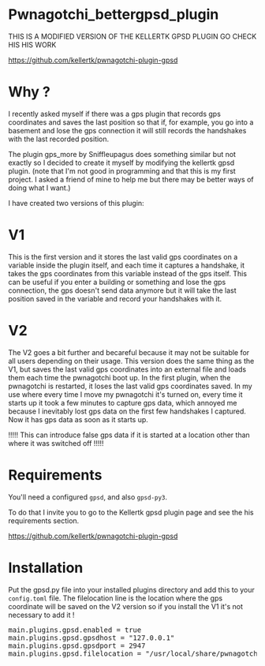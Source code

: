 # Pwnagotchi_bettergpsd_plugin

THIS IS A MODIFIED VERSION OF THE KELLERTK GPSD PLUGIN GO CHECK HIS HIS WORK

https://github.com/kellertk/pwnagotchi-plugin-gpsd

# Why ?
I recently asked myself if there was a gps plugin that records gps coordinates and saves the last position so that if, for example, you go into a basement and lose the gps connection it will still records the handshakes with the last recorded position.

The plugin gps_more by Sniffleupagus does something similar but not exactly so I decided to create it myself by modifying the kellertk gpsd plugin. (note that I'm not good in programming and that this is my first project. I asked a friend of mine to help me but there may be better ways of doing what I want.)

I have created two versions of this plugin:

# V1
This is the first version and it stores the last valid gps coordinates on a variable inside the plugin itself, and each time it captures a handshake, it takes the gps coordinates from this variable instead of the gps itself. This can be useful if you enter a building or something and lose the gps connection, the gps doesn't send data anymore but it will take the last position saved in the variable and record your handshakes with it.

# V2
The V2 goes a bit further and becareful because it may not be suitable for all users depending on their usage. This version does the same thing as the V1, but saves the last valid gps coordinates into an external file and loads them each time the pwnagotchi boot up. In the first plugin, when the pwnagotchi is restarted, it loses the last valid gps coordinates saved. In my use where every time I move my pwnagotchi it's turned on, every time it starts up it took a few minutes to capture gps data, which annoyed me because I inevitably lost gps data on the first few handshakes I captured. Now it has gps data as soon as it starts up.

!!!!! This can introduce false gps data if it is started at a location other than where it was switched off !!!!! 

# Requirements

You'll need a configured <code>gpsd</code>, and also <code>gpsd-py3</code>.

To do that I invite you to go to the Kellertk gpsd plugin page and see the his requirements section.

https://github.com/kellertk/pwnagotchi-plugin-gpsd

# Installation
Put the gpsd.py file into your installed plugins directory and add this to your <code>config.toml</code> file. The filelocation line is the location where the gps coordinate will be saved on the V2 version so if you install the V1 it's not necessary to add it !

<pre>
main.plugins.gpsd.enabled = true
main.plugins.gpsd.gpsdhost = "127.0.0.1"
main.plugins.gpsd.gpsdport = 2947
main.plugins.gpsd.filelocation = "/usr/local/share/pwnagotchi/installed-plugins/lastsessiongps.json" #only useful on the V2
</pre>
